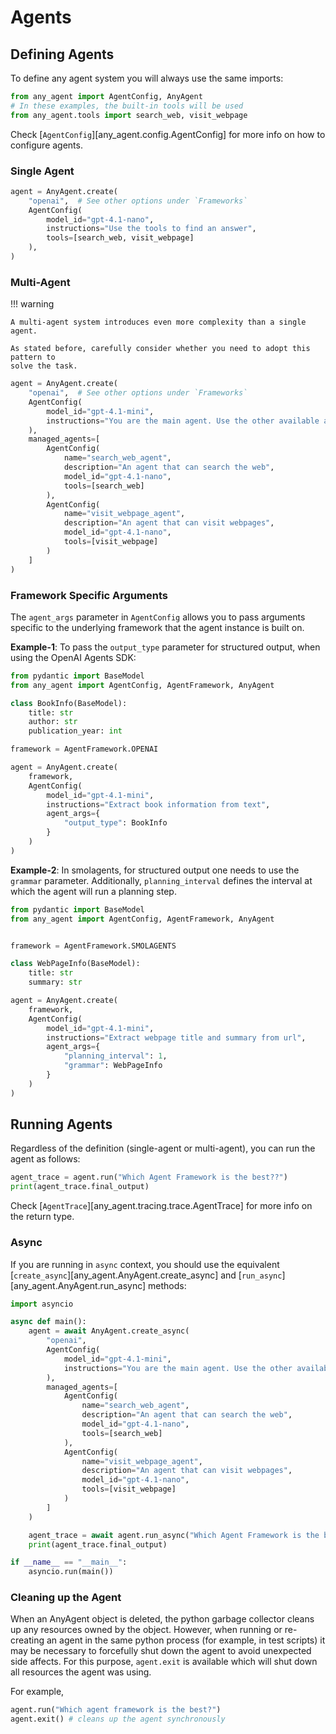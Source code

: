 # Agents

## Defining Agents

To define any agent system you will always use the same imports:

```python
from any_agent import AgentConfig, AnyAgent
# In these examples, the built-in tools will be used
from any_agent.tools import search_web, visit_webpage
```

Check [`AgentConfig`][any_agent.config.AgentConfig] for more info on how to configure agents.

### Single Agent

```python
agent = AnyAgent.create(
    "openai",  # See other options under `Frameworks`
    AgentConfig(
        model_id="gpt-4.1-nano",
        instructions="Use the tools to find an answer",
        tools=[search_web, visit_webpage]
    ),
)
```

### Multi-Agent

!!! warning

    A multi-agent system introduces even more complexity than a single agent.

    As stated before, carefully consider whether you need to adopt this pattern to
    solve the task.

```python
agent = AnyAgent.create(
    "openai",  # See other options under `Frameworks`
    AgentConfig(
        model_id="gpt-4.1-mini",
        instructions="You are the main agent. Use the other available agents to find an answer",
    ),
    managed_agents=[
        AgentConfig(
            name="search_web_agent",
            description="An agent that can search the web",
            model_id="gpt-4.1-nano",
            tools=[search_web]
        ),
        AgentConfig(
            name="visit_webpage_agent",
            description="An agent that can visit webpages",
            model_id="gpt-4.1-nano",
            tools=[visit_webpage]
        )
    ]
)
```

### Framework Specific Arguments

The `agent_args` parameter in `AgentConfig` allows you to pass arguments specific to the underlying framework that the agent instance is built on.

**Example-1**: To pass the `output_type` parameter for structured output, when using the OpenAI Agents SDK:

```python
from pydantic import BaseModel
from any_agent import AgentConfig, AgentFramework, AnyAgent

class BookInfo(BaseModel):
    title: str
    author: str
    publication_year: int

framework = AgentFramework.OPENAI

agent = AnyAgent.create(
    framework,
    AgentConfig(
        model_id="gpt-4.1-mini",
        instructions="Extract book information from text",
        agent_args={
            "output_type": BookInfo
        }
    )
)
```

**Example-2**: In smolagents, for structured output one needs to use the `grammar` parameter. Additionally, `planning_interval` defines the interval at which the agent will run a planning step.

```python
from pydantic import BaseModel
from any_agent import AgentConfig, AgentFramework, AnyAgent


framework = AgentFramework.SMOLAGENTS

class WebPageInfo(BaseModel):
    title: str
    summary: str

agent = AnyAgent.create(
    framework,
    AgentConfig(
        model_id="gpt-4.1-mini",
        instructions="Extract webpage title and summary from url",
        agent_args={
            "planning_interval": 1,
            "grammar": WebPageInfo
        }
    )
)
```

## Running Agents

Regardless of the definition (single-agent or multi-agent), you can run the
agent as follows:

```python
agent_trace = agent.run("Which Agent Framework is the best??")
print(agent_trace.final_output)
```

Check [`AgentTrace`][any_agent.tracing.trace.AgentTrace] for more info on the return type.

### Async

If you are running in `async` context, you should use the equivalent [`create_async`][any_agent.AnyAgent.create_async] and [`run_async`][any_agent.AnyAgent.run_async] methods:

```python
import asyncio

async def main():
    agent = await AnyAgent.create_async(
        "openai",
        AgentConfig(
            model_id="gpt-4.1-mini",
            instructions="You are the main agent. Use the other available agents to find an answer",
        ),
        managed_agents=[
            AgentConfig(
                name="search_web_agent",
                description="An agent that can search the web",
                model_id="gpt-4.1-nano",
                tools=[search_web]
            ),
            AgentConfig(
                name="visit_webpage_agent",
                description="An agent that can visit webpages",
                model_id="gpt-4.1-nano",
                tools=[visit_webpage]
            )
        ]
    )

    agent_trace = await agent.run_async("Which Agent Framework is the best??")
    print(agent_trace.final_output)

if __name__ == "__main__":
    asyncio.run(main())
```

### Cleaning up the Agent

When an AnyAgent object is deleted, the python garbage collector cleans up any resources owned by the object. However, when running or re-creating an agent in the same python process (for example, in test scripts) it may be necessary to forcefully shut down the agent to avoid unexpected side affects. For this purpose, `agent.exit` is available which will shut down all resources the agent was using.

For example,

```python
agent.run("Which agent framework is the best?")
agent.exit() # cleans up the agent synchronously
```
